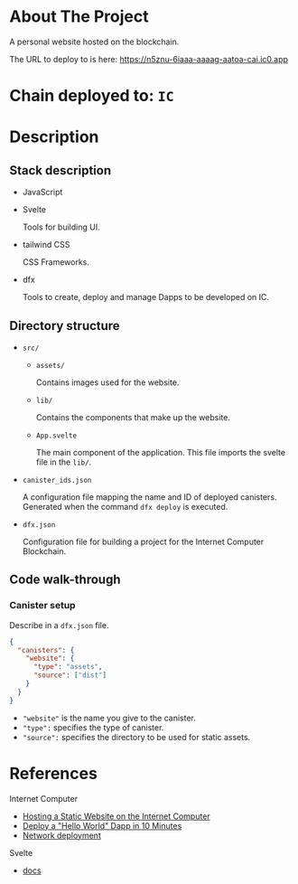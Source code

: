 # About The Project

A personal website hosted on the blockchain.

The URL to deploy to is here: https://n5znu-6iaaa-aaaag-aatoa-cai.ic0.app

# Chain deployed to: `IC`

# Description

## Stack description

- JavaScript

- Svelte

  Tools for building UI.

- tailwind CSS

  CSS Frameworks.

- dfx

  Tools to create, deploy and manage Dapps to be developed on IC.

## Directory structure

- `src/`

  - `assets/`

    Contains images used for the website.

  - `lib/`

    Contains the components that make up the website.

  - `App.svelte`

    The main component of the application. This file imports the svelte file in the `lib/`.

- `canister_ids.json`

  A configuration file mapping the name and ID of deployed canisters. Generated when the command `dfx deploy` is executed.

- `dfx.json`

  Configuration file for building a project for the Internet Computer Blockchain.

## Code walk-through

### Canister setup

Describe in a `dfx.json` file.

```json
{
  "canisters": {
    "website": {
      "type": "assets",
      "source": ["dist"]
    }
  }
}
```

- `"website"` is the name you give to the canister.
- `"type":` specifies the type of canister.
- `"source":` specifies the directory to be used for static assets.

# References

Internet Computer

- [Hosting a Static Website on the Internet Computer](https://internetcomputer.org/docs/current/samples/host-a-website)
- [Deploy a "Hello World" Dapp in 10 Minutes](https://internetcomputer.org/docs/current/developer-docs/quickstart/hello10mins)
- [Network deployment](https://internetcomputer.org/docs/current/developer-docs/quickstart/network-quickstart)

Svelte

- [docs](https://svelte.dev/docs)
